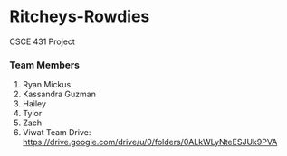 # Ritcheys-Rowdies
CSCE 431 Project
### Team Members
1. Ryan Mickus
2. Kassandra Guzman
3. Hailey
4. Tylor
5. Zach
6. Viwat
Team Drive: https://drive.google.com/drive/u/0/folders/0ALkWLyNteESJUk9PVA
